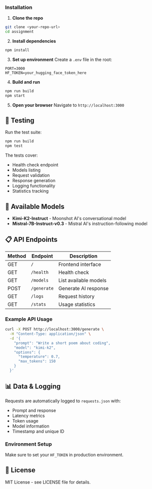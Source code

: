 ### Installation

1. **Clone the repo**
```bash
git clone <your-repo-url>
cd assignment
```

2. **Install dependencies**
```bash
npm install
```

3. **Set up environment**
Create a `.env` file in the root:
```env
PORT=3000
HF_TOKEN=your_hugging_face_token_here
```

4. **Build and run**
```bash
npm run build
npm start
```

5. **Open your browser**
Navigate to `http://localhost:3000`

## 🧪 Testing

Run the test suite:
```bash
npm run build
npm test
```

The tests cover:
- Health check endpoint
- Models listing
- Request validation
- Response generation
- Logging functionality
- Statistics tracking

## 🤖 Available Models

- **Kimi-K2-Instruct** - Moonshot AI's conversational model
- **Mistral-7B-Instruct-v0.3** - Mistral AI's instruction-following model

## 📋 API Endpoints

| Method | Endpoint | Description |
|--------|----------|-------------|
| GET | `/` | Frontend interface |
| GET | `/health` | Health check |
| GET | `/models` | List available models |
| POST | `/generate` | Generate AI response |
| GET | `/logs` | Request history |
| GET | `/stats` | Usage statistics |

### Example API Usage

```bash
curl -X POST http://localhost:3000/generate \
  -H "Content-Type: application/json" \
  -d '{
    "prompt": "Write a short poem about coding",
    "model": "kimi-k2",
    "options": {
      "temperature": 0.7,
      "max_tokens": 150
    }
  }'
```

## 📊 Data & Logging

Requests are automatically logged to `requests.json` with:
- Prompt and response
- Latency metrics
- Token usage
- Model information
- Timestamp and unique ID

### Environment Setup
Make sure to set your `HF_TOKEN` in production environment.

## 📝 License

MIT License - see LICENSE file for details.
